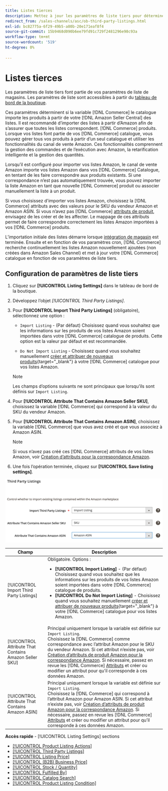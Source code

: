 ```yaml
---
title: Listes tierces
description: Mettez à jour les paramètres de liste tiers pour déterminer si votre catalogue Commerce importe des produits à partir de vos listes Amazon Seller Central existantes.
redirect_from: /sales-channels/asc/ob-third-party-listings.html
exl-id: bc82775a-6f29-49b5-a80b-20e171eaf8f4
source-git-commit: 15b9468d090b6ee79fd91c729f2481296e98c93a
workflow-type: tm+mt
source-wordcount: '519'
ht-degree: 0%

---
```


# Listes tierces

Les paramètres de liste tiers font partie de vos paramètres de liste de magasins. Les paramètres de liste sont accessibles à partir du [tableau de bord de la boutique](./amazon-store-dashboard.md).

Ces paramètres déterminent si la variable [!DNL Commerce] le catalogue importe les produits à partir de votre [!DNL Amazon Seller Central] des listes. Il est recommandé d’importer des listes à partir d’Amazon afin de s’assurer que toutes les listes correspondent. [!DNL Commerce] produits. Lorsque vos listes font partie de vos [!DNL Commerce] catalogue, vous pouvez gérer tous vos produits à partir d’un seul catalogue et utiliser les fonctionnalités du canal de vente Amazon. Ces fonctionnalités comprennent la gestion des commandes et de l’exécution avec Amazon, la retarification intelligente et la gestion des quantités.

Lorsqu’il est configuré pour importer vos listes Amazon, le canal de vente Amazon importe vos listes Amazon dans vos [!DNL Commerce] Catalogue, en tentant de les faire correspondre aux produits existants. Si une correspondance n’est pas automatiquement trouvée, vous pouvez importer la liste Amazon en tant que nouvelle [!DNL Commerce] produit ou associer manuellement la liste à un produit.

Si vous choisissez d&#39;importer vos listes Amazon, choisissez la [!DNL Commerce] attributs avec des valeurs pour le SKU du vendeur Amazon et Amazon ASIN. Si vous n’avez pas [!DNL Commerce] [attributs de produit](./ob-creating-magento-attributes.md), envisagez de les créer et de les affecter. Le mappage de ces attributs permet de faire correspondre correctement les listes Amazon importées à vos [!DNL Commerce] produits.

L’importation initiale des listes démarre lorsque [intégration de magasin](./store-integration.md) est terminée. Ensuite et en fonction de vos paramètres cron, [!DNL Commerce] recherche continuellement les listes Amazon nouvellement ajoutées (non créées dans Amazon Sales Channel) et met à jour votre [!DNL Commerce] catalogue en fonction de vos paramètres de liste tiers.

## Configuration de paramètres de liste tiers

1. Cliquez sur **[!UICONTROL Listing Settings]** dans le tableau de bord de la boutique.

1. Développez l’objet _[!UICONTROL Third Party Listings]_.

1. Pour **[!UICONTROL Import Third Party Listings]** (obligatoire), sélectionnez une option :

   - `Import Listing` - (Par défaut) Choisissez quand vous souhaitez que les informations sur les produits de vos listes Amazon soient importées dans votre [!DNL Commerce] catalogue de produits. Cette option est la valeur par défaut et est recommandée.

   - `Do Not Import Listing` - Choisissez quand vous souhaitez manuellement [créer et attribuer de nouveaux produits](https://docs.magento.com/user-guide/catalog/products.html){target=&quot;_blank&quot;} à votre [!DNL Commerce] catalogue pour vos listes Amazon.
   >[!NOTE]
   >Les champs d’options suivants ne sont principaux que lorsqu’ils sont définis sur `Import Listing`.

1. Pour **[!UICONTROL Attribute That Contains Amazon Seller SKU]**, choisissez la variable [!DNL Commerce] qui correspond à la valeur du SKU du vendeur Amazon.

1. Pour **[!UICONTROL Attribute That Contains Amazon ASIN]**, choisissez la variable [!DNL Commerce] que vous avez créé et que vous associez à Amazon ASIN.

   >[!NOTE]
   >Si vous n’avez pas créé ces [!DNL Commerce] attributs de vos listes Amazon, voir [Création d’attributs pour la correspondance Amazon](./ob-creating-magento-attributes.md).

1. Une fois l’opération terminée, cliquez sur **[!UICONTROL Save listing settings]**.

![Listes tierces](assets/amazon-third-party-listings.png)

| Champ | Description |
|---|---|
| [!UICONTROL Import Third Party Listings] | Obligatoire. Options :<ul><li>**[!UICONTROL Import Listing]** - (Par défaut) Choisissez quand vous souhaitez que les informations sur les produits de vos listes Amazon soient importées dans votre [!DNL Commerce] catalogue de produits. </li><li>**[!UICONTROL Do Not Import Listing]** - Choisissez quand vous souhaitez manuellement [créer et attribuer de nouveaux produits](https://docs.magento.com/user-guide/catalog/products.html){target=&quot;_blank&quot;} à votre [!DNL Commerce] catalogue pour vos listes Amazon.</li></ul> |
| [!UICONTROL Attribute That Contains Amazon Seller SKU] | Principal uniquement lorsque la variable est définie sur `Import Listing`.<br>Choisissez la [!DNL Commerce] comme correspondance avec l’attribut Amazon pour le SKU du vendeur Amazon. Si cet attribut n’existe pas, voir [Création d’attributs de produit Amazon pour la correspondance Amazon](./ob-creating-magento-attributes.md). Si nécessaire, passez en revue les [!DNL Commerce] [Attributs](./managing-attributes.md) et créer ou modifier un attribut pour qu’il corresponde à ces données Amazon. |
| [!UICONTROL Attribute That Contains Amazon ASIN] | Principal uniquement lorsque la variable est définie sur `Import Listing`.<br>Choisissez la [!DNL Commerce] qui correspond à l’attribut Amazon pour Amazon ASIN. Si cet attribut n’existe pas, voir [Création d’attributs de produit Amazon pour la correspondance Amazon](./ob-creating-magento-attributes.md). Si nécessaire, passez en revue les [!DNL Commerce] [Attributs](./managing-attributes.md) et créer ou modifier un attribut pour qu’il corresponde à ces données Amazon. |

**Accès rapide** - [!UICONTROL Listing Settings] sections

- [[!UICONTROL Product Listing Actions]](./product-listing-actions.md)
- [[!UICONTROL Third Party Listings]](./third-party-listing-settings.md)
- [[!UICONTROL Listing Price]](./listing-price.md)
- [[!UICONTROL (B2B) Business Price]](./business-pricing.md)
- [[!UICONTROL Stock / Quantity]](./stock-quantity.md)
- [[!UICONTROL Fulfilled By]](./fulfilled-by.md)
- [[!UICONTROL Catalog Search]](./catalog-search.md)
- [[!UICONTROL Product Listing Condition]](./product-listing-condition.md)
